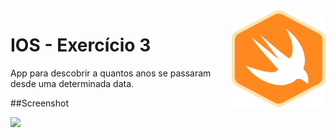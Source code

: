 <img align="right" src="https://github.com/marciovcampos/IOS-Projects/blob/master/swift.png"/>

IOS - Exercício 3
=====================

App para descobrir a quantos anos se passaram desde uma determinada data.


##Screenshot 

<img src="https://github.com/marciovcampos/IOS-Projects/tree/master/Exercicio-3/screen.JPG"/>